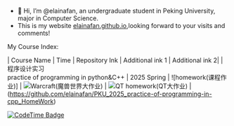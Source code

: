 - 👋 Hi, I’m @elainafan, an undergraduate student in Peking University, major in Computer Science.
- This is my website [elainafan.github.io](https://elainafan.github.io),looking forward to your visits and comments!

My Course Index:

| Course Name | Time | Repository Ink | Additional ink 1 | Additional ink 2|
| 程序设计实习<br>practice of programming in python&C++ | 2025 Spring | ![homework(课程作业)] | ![Warcraft(魔兽世界大作业)](https://github.com/elainafan/PKU_2025_Practice-of-programming-in-cpp_WarCraft) | ![QT homework(QT大作业)](https://github.com/elainafan/notebook_for_PKU_2025_practice-of-programming-in-cpp) | (https://github.com/elainafan/PKU_2025_practice-of-programming-in-cpp_HomeWork)

[![CodeTime Badge](https://img.shields.io/endpoint?style=social&color=222&url=https%3A%2F%2Fapi.codetime.dev%2Fshield%3Fid%3D32735%26project%3D%26in=0)](https://codetime.dev)

<!---
elainafan/elainafan is a ✨ special ✨ repository because its `README.md` (this file) appears on your GitHub profile.
You can click the Preview link to take a look at your changes.
--->
